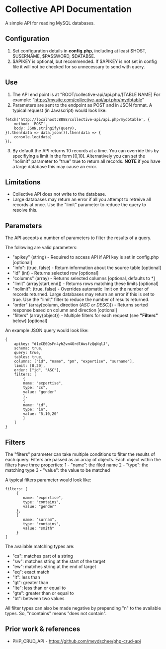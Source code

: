 # Collective API Documentation #

A simple API for reading MySQL databases. 

## Configuration ##

1. Set configuration details in **config.php**, including at least $HOST, $USERNAME, $PASSWORD, $DATABSE. 
2. $APIKEY is optional, but recommended. If $APIKEY is not set in config file it will not be checked for so unnecessary to send with query. 

## Use ## 

1. The API end point is at "ROOT/collective-api/api.php/[TABLE NAME] For example: "https://mysite.com/collective-api/api.php/mydbtable"
2. Parameters are sent to the endpoint as POST and in JSON format. A typical request (in Javascript) would look like: 

```
fetch('http://localhost:8888/collective-api/api.php/mydbtable', {
    method: 'POST', 
    body: JSON.stringify(query),
}).then(data => data.json()).then(data => { 
    console.log(data)
});
```
3. By default the API returns 10 records at a time. You can override this by specifiying a limit in the form [0,10]. Alternatively you can set the "nolimit" parameter to "true" true to return all records. **NOTE** if you have a large database this may cause an error. 

## Limitations ##
- Collective API does not write to the database.
- Large databases may return an error if all you attempt to retreive all records at once. Use the "limit" parameter to reduce the query to resolve this. 


## Parameters ##

The API accepts a number of parameters to filter the results of a query. 

The following are valid parameters: 

- "apikey" (string) - Required to access API if API key is set in config.php [optional]
- "info": (true, false) - Return information about the source table [optional]
- "id" (int) - Returns selected row [optional]
- "columns" (array) - Returns selected columns [optional, defaults to *]
- "limit" (array[start,end]) - Returns rows matching these limits [optional]
- "nolimit": (true, false) - Overrides automatic limit on the number of records returned. Large databases may return an error if this is set to true. Use the "limit" filter to reduce the number of results returned. 
- "order" (array[column, direction (*ASC or DESC*)]) - Returns sorted response based on column and direction [optional]
- "filters" (array{object}) - Multiple filters for each request (see **"Filters"** below) [optional]

An example JSON query would look like: 
```
{
    apikey: "d1eCE6QsFn4yhZvm4GrdlWwsfzQqNqlJ",
    schema: true, 
    query: true,
    tables: true,
    columns: ["id", "name", "pm", "expertise", "surname"],
    limit: [0,20],
    order: ["id", "ASC"],
    filters: [ 
        {
        name: "expertise",
        type: "cs", 
        value: "gender"
        },
        {
        name: "id",
        type: "in",
        value: "5,10,20"
        }
    ]
}
```


## Filters ##

The "filters" parameter can take multiple conditions to filter the results of each query. Filters are passed as an array of objects. Each object within the filters have three properties: 
 1 - "name": the filed name
 2 - "type": the matching type
 3 - "value": the value to be matched

 A typical filters parameter would look like: 

```
filters: [
     { 
        name: "expertise",
        type: "contains", 
        value: "gender"
     },
     { 
        name: "surnam",
        type: "contains", 
        value: "smith"
     }
]
 ```

The available matching types are: 
- "cs": matches part of a string
- "sw": matches string at the start of the target
- "ew": matches string at the end of target
- "eq": exact match
- "lt": less than 
- "gt": greater than
- "lte": less than or equal to
- "gte": greater than or equal to
- "bt": between two values

All filter types can also be made negative by prepending "n" to the available types. So, "ncontains" means "does not contain".



## Prior work & references ##

- PHP_CRUD_API - https://github.com/mevdschee/php-crud-api
